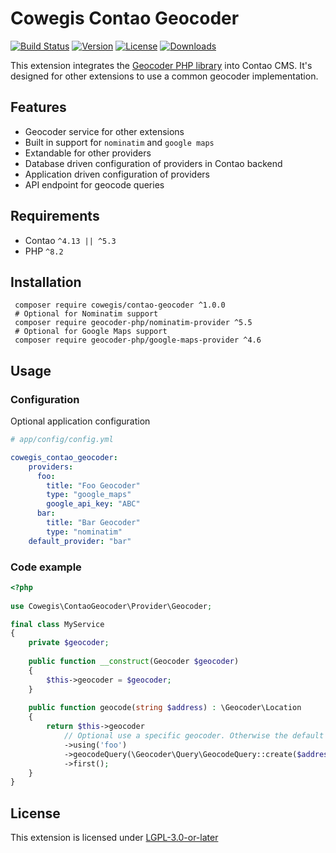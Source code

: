 Cowegis Contao Geocoder
=======================

[![Build Status](http://img.shields.io/travis/cowegis/contao-geocoder/master.svg?style=flat-square)](https://travis-ci.org/cowegis/contao-geocoder)
[![Version](http://img.shields.io/packagist/v/cowegis/contao-geocoder.svg?style=flat-square)](http://packagist.org/packages/cowegis/contao-geocoder)
[![License](http://img.shields.io/packagist/l/cowegis/contao-geocoder.svg?style=flat-square)](http://packagist.org/packages/cowegis/contao-geocoder)
[![Downloads](http://img.shields.io/packagist/dt/cowegis/contao-geocoder.svg?style=flat-square)](http://packagist.org/packages/cowegis/contao-geocoder)

This extension integrates the [Geocoder PHP library](http://geocoder-php.org) into Contao CMS.
It's designed for other extensions to use a common geocoder implementation.

Features
--------

 - Geocoder service for other extensions
 - Built in support for `nominatim` and `google maps`
 - Extandable for other providers
 - Database driven configuration of providers in Contao backend 
 - Application driven configuration of providers
 - API endpoint for geocode queries
 
Requirements
------------

 - Contao `^4.13 || ^5.3`
 - PHP `^8.2`

Installation
------------

```
 composer require cowegis/contao-geocoder ^1.0.0
 # Optional for Nominatim support
 composer require geocoder-php/nominatim-provider ^5.5
 # Optional for Google Maps support
 composer require geocoder-php/google-maps-provider ^4.6
```

Usage
-----

### Configuration

Optional application configuration

```yaml
# app/config/config.yml

cowegis_contao_geocoder:
    providers:
      foo:
        title: "Foo Geocoder"
        type: "google_maps"
        google_api_key: "ABC"
      bar:
        title: "Bar Geocoder"
        type: "nominatim"
    default_provider: "bar"
```

### Code example

```php
<?php
 
use Cowegis\ContaoGeocoder\Provider\Geocoder;

final class MyService
{
    private $geocoder;
    
    public function __construct(Geocoder $geocoder)
    {
        $this->geocoder = $geocoder;
    }
    
    public function geocode(string $address) : \Geocoder\Location
    {
        return $this->geocoder
            // Optional use a specific geocoder. Otherwise the default provider is used 
            ->using('foo')
            ->geocodeQuery(\Geocoder\Query\GeocodeQuery::create($address))
            ->first();
    }
}

```

License
-------

This extension is licensed under [LGPL-3.0-or-later](LICENSE)
